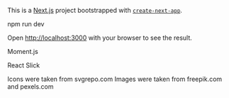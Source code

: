 This is a [Next.js](https://nextjs.org/) project bootstrapped with [`create-next-app`](https://github.com/vercel/next.js/tree/canary/packages/create-next-app).

npm run dev

Open [http://localhost:3000](http://localhost:3000) with your browser to see the result.

Moment.js

React Slick

Icons were taken from svgrepo.com
Images were taken from freepik.com and pexels.com
